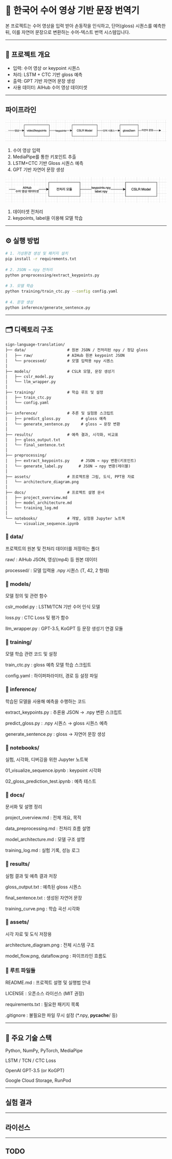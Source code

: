 # 🤟 한국어 수어 영상 기반 문장 번역기
본 프로젝트는 수어 영상을 입력 받아 손동작을 인식하고, 단어(gloss) 시퀀스를 예측한 뒤, 이를 자연어 문장으로 변환하는 수어-텍스트 번역 시스템입니다.

---

## 📌 프로젝트 개요

- 입력: 수어 영상 or keypoint 시퀀스
- 처리: LSTM + CTC 기반 gloss 예측
- 출력: GPT 기반 자연어 문장 생성
- 사용 데이터: AIHub 수어 영상 데이터셋

---

## 파이프라인
![파이프라인](assets/pipeline_project.png)

1. 수어 영상 입력
2. MediaPipe를 통한 키포인트 추출
3. LSTM+CTC 기반 Gloss 시퀀스 예측
4. GPT 기반 자연어 문장 생성

![파이프라인](assets/pipeline_model.png)
1. 데이터셋 전처리
2. keypoints, label을 이용해 모델 학습

---

## ⚙️ 실행 방법

```bash
# 1. 가상환경 생성 및 패키지 설치
pip install -r requirements.txt

# 2. JSON → npy 전처리
python preprocessing/extract_keypoints.py

# 3. 모델 학습
python training/train_ctc.py --config config.yaml

# 4. 문장 생성
python inference/generate_sentence.py
```

---

## 🗂️ 디렉토리 구조
```
sign-language-translation/
├── data/                  # 원본 JSON / 전처리된 npy / 정답 gloss
│   ├── raw/               # AIHub 원본 keypoint JSON
│   └── processed/         # 모델 입력용 npy 시퀀스
│
├── models/                # CSLR 모델, 문장 생성기
│   ├── cslr_model.py
│   └── llm_wrapper.py
│
├── training/              # 학습 루프 및 설정
│   ├── train_ctc.py
│   └── config.yaml
│
├── inference/             # 추론 및 실험용 스크립트
│   ├── predict_gloss.py         # gloss 예측
│   └── generate_sentence.py     # gloss → 문장 변환
│
├── results/               # 예측 결과, 시각화, 비교표
│   ├── gloss_output.txt
│   └── final_sentence.txt
│
├── preprocessing/
│   ├── extract_keypoints.py     # JSON → npy 변환(키포인트)
│   └── generate_label.py       # JSON → npy 변환(레이블)
│
├── assets/                # 프로젝트용 그림, 도식, PPT용 자료
│   └── architecture_diagram.png
│
├── docs/                  # 프로젝트 설명 문서
│   ├── project_overview.md
│   ├── model_architecture.md
│   └── training_log.md
│
└── notebooks/             # 개발, 실험용 Jupyter 노트북
    └── visualize_sequence.ipynb

```
### 📁 data/
프로젝트의 원본 및 전처리 데이터를 저장하는 폴더

raw/ : AIHub JSON, 영상(mp4) 등 원본 데이터

processed/ : 모델 입력용 .npy 시퀀스 (T, 42, 2 형태)

### 📁 models/
모델 정의 및 관련 함수

cslr_model.py : LSTM/TCN 기반 수어 인식 모델

loss.py : CTC Loss 및 평가 함수

llm_wrapper.py : GPT-3.5, KoGPT 등 문장 생성기 연결 모듈

### 📁 training/
모델 학습 관련 코드 및 설정

train_ctc.py : gloss 예측 모델 학습 스크립트

config.yaml : 하이퍼파라미터, 경로 등 설정 파일

### 📁 inference/
학습된 모델을 사용해 예측을 수행하는 코드

extract_keypoints.py : 추론용 JSON → .npy 변환 스크립트

predict_gloss.py : .npy 시퀀스 → gloss 시퀀스 예측

generate_sentence.py : gloss → 자연어 문장 생성

### 📁 notebooks/
실험, 시각화, 디버깅을 위한 Jupyter 노트북

01_visualize_sequence.ipynb : keypoint 시각화

02_gloss_prediction_test.ipynb : 예측 테스트

### 📁 docs/
문서화 및 설명 정리

project_overview.md : 전체 개요, 목적

data_preprocessing.md : 전처리 흐름 설명

model_architecture.md : 모델 구조 설명

training_log.md : 실험 기록, 성능 로그

### 📁 results/
실험 결과 및 예측 결과 저장

gloss_output.txt : 예측된 gloss 시퀀스

final_sentence.txt : 생성된 자연어 문장

training_curve.png : 학습 곡선 시각화

### 📁 assets/
시각 자료 및 도식 저장용

architecture_diagram.png : 전체 시스템 구조

model_flow.png, dataflow.png : 파이프라인 흐름도

### 📄 루트 파일들
README.md : 프로젝트 설명 및 실행법 안내

LICENSE : 오픈소스 라이선스 (MIT 권장)

requirements.txt : 필요한 패키지 목록

.gitignore : 불필요한 파일 무시 설정 (*.npy, __pycache__/ 등)

---

## 🔧 주요 기술 스택
Python, NumPy, PyTorch, MediaPipe

LSTM / TCN / CTC Loss

OpenAI GPT-3.5 (or KoGPT)

Google Cloud Storage, RunPod

---

## 실험 결과

---

## 라이선스

---

## TODO
